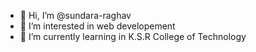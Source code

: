 - 👋 Hi, I’m @sundara-raghav
- 👀 I’m interested in web developement
- 🌱 I’m currently learning in K.S.R College of Technology


<!---
sundara-raghav/sundara-raghav is a ✨ special ✨ repository because its `README.md` (this file) appears on your GitHub profile.
You can click the Preview link to take a look at your changes.
--->
